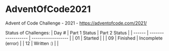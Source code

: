 # AdventOfCode2021
Advent of Code Challenge - 2021 - https://adventofcode.com/2021/

Status of Challenges:
| Day #  | Part 1 Status      | Part 2 Status      |
| ------ | ------------------ | ------------------ |
| 01     | Started            |                    |
| 09     | Finished           | Incomplete (error) |
| 12     | Written :)         |                    |
